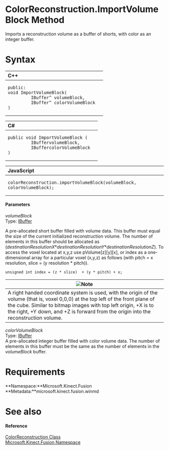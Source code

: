 ColorReconstruction.ImportVolumeBlock Method  
============================================  

Imports a reconstruction volume as a buffer of shorts, with color as an integer buffer. <span id="syntaxSection"></span>

Syntax  
======  

<table>
<colgroup>
<col width="100%" />
</colgroup>
<thead>
<tr class="header">
<th align="left">C++</th>
</tr>
</thead>
<tbody>
<tr class="odd">
<td align="left"><pre><code>public:  
void ImportVolumeBlock(  
         IBuffer^ volumeBlock,  
         IBuffer^ colorVolumeBlock  
)</code></pre></td>
</tr>
</tbody>
</table>

<table>
<colgroup>
<col width="100%" />
</colgroup>
<thead>
<tr class="header">
<th align="left">C#</th>
</tr>
</thead>
<tbody>
<tr class="odd">
<td align="left"><pre><code>public void ImportVolumeBlock (  
         IBuffervolumeBlock,  
         IBuffercolorVolumeBlock  
)</code></pre></td>
</tr>
</tbody>
</table>

<table>
<colgroup>
<col width="100%" />
</colgroup>
<thead>
<tr class="header">
<th align="left">JavaScript</th>
</tr>
</thead>
<tbody>
<tr class="odd">
<td align="left"><pre><code>colorReconstruction.importVolumeBlock(volumeBlock, colorVolumeBlock);</code></pre></td>
</tr>
</tbody>
</table>

<span id="ID4EG"></span>
#### Parameters  

*volumeBlock*    
Type: [IBuffer](http://msdn.microsoft.com/en-us/library/windows.storage.streams.ibuffer.aspx)  

A pre-allocated short buffer filled with volume data. This buffer must equal the size of the current initialized reconstruction volume. The number of elements in this buffer should be allocated as (*destinationResolutionX*\**destinationResolutionY*\**destinationResolutionZ*). To access the voxel located at x,y,z use pVolume[z][y][x], or index as a one-dimensional array for a particular voxel (x,y,z) as follows (with pitch = x resolution, slice = (y resolution \* pitch)).  

    unsigned int index = (z * slice)  + (y * pitch) + x;  

| ![](../../../../../../resources/note.gif)Note                                                                                                                                                                                                                                                |
|----------------------------------------------------------------------------------------------------------------------------------------------------------------------------------------------------------------------------------------------------------------------------------------------|
| A right handed coordinate system is used, with the origin of the volume (that is, voxel 0,0,0) at the top left of the front plane of the cube. Similar to bitmap images with top left origin, +X is to the right, +Y down, and +Z is forward from the origin into the reconstruction volume. |

*colorVolumeBlock*    
Type: [IBuffer](http://msdn.microsoft.com/en-us/library/windows.storage.streams.ibuffer.aspx)  
 A pre-allocated integer buffer filled with color volume data. The number of elements in this buffer must be the same as the number of elements in the *volumeBlock* buffer.  

<span id="requirements"></span>

Requirements  
============  

**Namespace:**Microsoft.Kinect.Fusion  
**Metadata:**microsoft.kinect.fusion.winmd  

<span id="ID4E1B"></span>

See also  
========  

<span id="ID4E3B"></span>
#### Reference  

[ColorReconstruction Class](../../ColorReconstruction_Class.md)  
 [Microsoft.Kinect.Fusion Namespace](../../../Kinect.Fusion.md)  



<!--Please do not edit the data in the comment block below.-->
<!--
TOCTitle : ImportVolumeBlock Method
RLTitle : ColorReconstruction.ImportVolumeBlock Method
KeywordK : ImportVolumeBlock method
KeywordK : ColorReconstruction.ImportVolumeBlock method
KeywordF : Microsoft.Kinect.Fusion.ColorReconstruction.ImportVolumeBlock
KeywordF : ColorReconstruction.ImportVolumeBlock
KeywordF : ImportVolumeBlock
KeywordF : Microsoft.Kinect.Fusion.ColorReconstruction.ImportVolumeBlock(Windows.Storage.Streams.IBuffer,Windows.Storage.Streams.IBuffer)
KeywordA : M:Microsoft.Kinect.Fusion.ColorReconstruction.ImportVolumeBlock(Windows.Storage.Streams.IBuffer,Windows.Storage.Streams.IBuffer)
AssetID : M:Microsoft.Kinect.Fusion.ColorReconstruction.ImportVolumeBlock(Windows.Storage.Streams.IBuffer,Windows.Storage.Streams.IBuffer)
Locale : en-us
CommunityContent : 1
APIType : Managed
APILocation : microsoft.kinect.fusion.winmd
APIName : Microsoft.Kinect.Fusion.ColorReconstruction.ImportVolumeBlock
TargetOS : Windows
TopicType : kbSyntax
DevLang : VB
DevLang : CSharp
DevLang : JavaScript
DevLang : C++
DocSet : K4Wv2
ProjType : K4Wv2Proj
Technology : Kinect for Windows
Product : Kinect for Windows SDK v2
productversion : 20
-->
